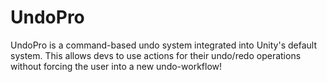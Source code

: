 # UndoPro
UndoPro is a command-based undo system integrated into Unity's default system. This allows devs to use actions for their undo/redo operations without forcing the user into a new undo-workflow!
